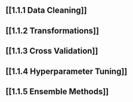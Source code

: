 ## [[1.1.1 Data Cleaning]]
## [[1.1.2 Transformations]]
## [[1.1.3 Cross Validation]]
## [[1.1.4 Hyperparameter Tuning]]
## [[1.1.5 Ensemble Methods]]
